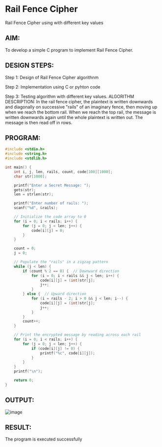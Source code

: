 # Rail Fence Cipher
Rail Fence Cipher using with different key values

## AIM:
To develop a simple C program to implement Rail Fence Cipher.

## DESIGN STEPS:
Step 1:
Design of Rail Fence Cipher algorithnm

Step 2:
Implementation using C or pyhton code

Step 3:
Testing algorithm with different key values. ALGORITHM DESCRIPTION: In the rail fence cipher, the plaintext is written downwards and diagonally on successive "rails" of an imaginary fence, then moving up when we reach the bottom rail. When we reach the top rail, the message is written downwards again until the whole plaintext is written out. The message is then read off in rows.

## PROGRAM:
```c
#include <stdio.h>
#include <string.h>
#include <stdlib.h>

int main() {
    int i, j, len, rails, count, code[100][1000];
    char str[1000];

    printf("Enter a Secret Message: ");
    gets(str);
    len = strlen(str);

    printf("Enter number of rails: ");
    scanf("%d", &rails);

    // Initialize the code array to 0
    for (i = 0; i < rails; i++) {
        for (j = 0; j < len; j++) {
            code[i][j] = 0;
        }
    }

    count = 0;
    j = 0;

    // Populate the "rails" in a zigzag pattern
    while (j < len) {
        if (count % 2 == 0) {  // Downward direction
            for (i = 0; i < rails && j < len; i++) {
                code[i][j] = (int)str[j];
                j++;
            }
        } else {  // Upward direction
            for (i = rails - 2; i > 0 && j < len; i--) {
                code[i][j] = (int)str[j];
                j++;
            }
        }
        count++;
    }

    // Print the encrypted message by reading across each rail
    for (i = 0; i < rails; i++) {
        for (j = 0; j < len; j++) {
            if (code[i][j] != 0) {
                printf("%c", code[i][j]);
            }
        }
    }
    printf("\n");

    return 0;
}
```

## OUTPUT:
![image](https://github.com/user-attachments/assets/3e663876-3b98-47d3-879e-d6c6feac9f55)

## RESULT:
The program is executed successfully

